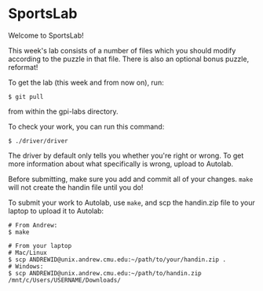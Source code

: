 # SportsLab

Welcome to SportsLab!

This week's lab consists of a number of files which you should modify according
to the puzzle in that file. There is also an optional bonus puzzle, reformat!

To get the lab (this week and from now on), run:

    $ git pull

from within the gpi-labs directory.

To check your work, you can run this command:

    $ ./driver/driver

The driver by default only tells you whether you're right or wrong. To get more
information about what specifically is wrong, upload to Autolab.

Before submitting, make sure you add and commit all of your changes. `make` will
not create the handin file until you do!

To submit your work to Autolab, use `make`, and scp the handin.zip file to your
laptop to upload it to Autolab:

    # From Andrew:
    $ make

    # From your laptop
    # Mac/Linux
    $ scp ANDREWID@unix.andrew.cmu.edu:~/path/to/your/handin.zip .
    # Windows:
    $ scp ANDREWID@unix.andrew.cmu.edu:~/path/to/handin.zip /mnt/c/Users/USERNAME/Downloads/
